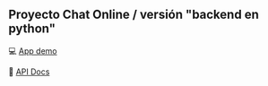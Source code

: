 ## Proyecto Chat Online / versión "backend en python"

:computer: [App demo](https://chat-online-9q7u.onrender.com)

:scroll: [API Docs](https://documenter.getpostman.com/view/25956902/2s93m1b5BE)
